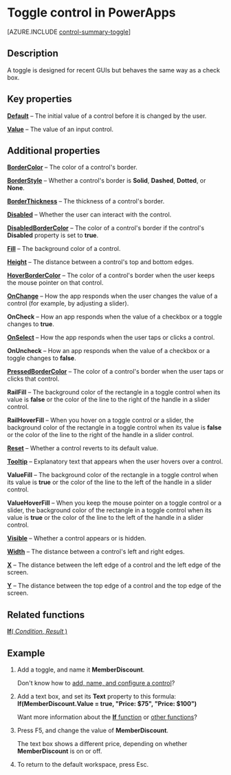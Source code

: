 <properties
    pageTitle="Toggle control: reference | Microsoft PowerApps"
    description="Information, including properties and examples, about the toggle control"
    services=""
    suite="powerapps"
    documentationCenter="na"
    authors="aftowen"
    manager="erikre"
    editor=""
    tags=""/>

<tags
   ms.service="powerapps"
   ms.devlang="na"
   ms.topic="article"
   ms.tgt_pltfrm="na"
   ms.workload="na"
   ms.date="02/29/2016"
   ms.author="anneta"/>

# Toggle control in PowerApps #
[AZURE.INCLUDE [control-summary-toggle](../../includes/control-summary-toggle.md)]

## Description ##
A toggle is designed for recent GUIs but behaves the same way as a check box.

## Key properties ##

[**Default**](../properties/properties-core.md) – The initial value of a control before it is changed by the user.

[**Value**](../properties/properties-core.md) – The value of an input control.

## Additional properties ##
[**BorderColor**](../properties/properties-color-border.md) – The color of a control's border.

[**BorderStyle**](../properties/properties-color-border.md) – Whether a control's border is **Solid**, **Dashed**, **Dotted**, or **None**.

[**BorderThickness**](../properties/properties-color-border.md) – The thickness of a control's border.

[**Disabled**](../properties/properties-core.md) – Whether the user can interact with the control.

[**DisabledBorderColor**](../properties/properties-color-border.md) – The color of a control's border if the control's **Disabled** property is set to **true**.

[**Fill**](../properties/properties-color-border.md) – The background color of a control.

[**Height**](../properties/properties-size-location.md) – The distance between a control's top and bottom edges.

[**HoverBorderColor**](../properties/properties-color-border.md) – The color of a control's border when the user keeps the mouse pointer on that control.

[**OnChange**](../properties/properties-core.md) – How the app responds when the user changes the value of a control (for example, by adjusting a slider).

**OnCheck** – How an app responds when the value of a checkbox or a toggle changes to **true**.

[**OnSelect**](../properties/properties-core.md) – How the app responds when the user taps or clicks a control.

**OnUncheck** – How an app responds when the value of a checkbox or a toggle changes to **false**.

[**PressedBorderColor**](../properties/properties-color-border.md) – The color of a control's border when the user taps or clicks that control.

**RailFill** – The background color of the rectangle in a toggle control when its value is **false** or the color of the line to the right of the handle in a slider control.

**RailHoverFill** – When you hover on a toggle control or a slider, the background color of the rectangle in a toggle control when its value is **false** or the color of the line to the right of the handle in a slider control.

[**Reset**](../properties/properties-core.md) – Whether a control reverts to its default value.

[**Tooltip**](../properties/properties-core.md) – Explanatory text that appears when the user hovers over a control.

**ValueFill** – The background color of the rectangle in a toggle control when its value is **true** or the color of the line to the left of the handle in a slider control.

**ValueHoverFill** – When you keep the mouse pointer on a toggle control or a slider, the background color of the rectangle in a toggle control when its value is **true** or the color of the line to the left of the handle in a slider control.

[**Visible**](../properties/properties-core.md) – Whether a control appears or is hidden.

[**Width**](../properties/properties-size-location.md) – The distance between a control's left and right edges.

[**X**](../properties/properties-size-location.md) – The distance between the left edge of a control and the left edge of the screen.

[**Y**](../properties/properties-size-location.md) – The distance between the top edge of a control and the top edge of the screen.

## Related functions ##

[**If**( *Condition*, *Result* )](function-if.md)

## Example ##
1. Add a toggle, and name it **MemberDiscount**.

	Don't know how to [add, name, and configure a control](add-configure-controls.md)?

1. Add a text box, and set its **Text** property to this formula:
<br>**If(MemberDiscount.Value = true, "Price: $75", "Price: $100")**

	Want more information about the [**If** function](function-if.md) or [other functions](formula-reference.md)?

1. Press F5, and change the value of **MemberDiscount**.

	The text box shows a different price, depending on whether **MemberDiscount** is on or off.

1. To return to the default workspace, press Esc.
